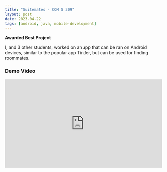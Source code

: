 ```yaml
---
title: "Suitemates - COM S 309"
layout: post
date: 2023-04-22
tags: [android, java, mobile-development]
---
```


**Awarded Best Project**

I, and 3 other students, worked on an app that can be ran on Android devices, similar to the popular app Tinder, but can be used for finding roommates.

### Demo Video
<div style="position: relative; padding-bottom: 56.25%; height: 0; overflow: hidden;">
  <iframe 
    src="https://www.youtube.com/embed/_efK0ea0R2A" 
    frameborder="0" 
    allowfullscreen 
    style="position: absolute; top:0; left: 0; width: 100%; height: 100%;">
  </iframe>
</div>
